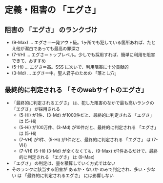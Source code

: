 # 定義・阻害の 「エグさ」

## 阻害の 「エグさ」 のランクづけ

* (9-Max) ... エグさ＝一発アウト級。1ヶ所でも犯している箇所あれば、たとえ他が潔白であっても最高の罪深さ
* (7-VH) ... エグさ＝トップレベル。少しでも採用すれば、簡単に利用を阻害できて、おすすめ
* (5-Hi) ... エグさ＝高。SSS に次いで、利用阻害に十分貢献的
* (3-Md) ... エグさ＝中。聖人君子のための 「落とし穴」

## 最終的に判定される 「そのwebサイトのエグさ」

* 「最終的に判定されるエグさ」 は、犯した阻害のなかで最も高いランクの 「エグさ」 が採用される
  * (5-Hi) が1件、(3-Md) が1000件だと、最終的に判定される 「エグさ」 は (5-Hi)
  * (5-Hi) が100万件、(3-Md) が10件だと、最終的に判定される 「エグさ」 は (5-Hi)
  * (7-VH) が1件、(5-Hi) が1件だと、最終的に判定される 「エグさ」 は (7-VH)
  * (7-VH) (5-Hi) (3-Md) が全くなくても、(9-Max) が1件あるだけで、最終的に判定される 「エグさ」 は (9-Max)
* 「エグさ」 の判定は、量を積算していく方式ではない
* そのランクに該当する阻害が あるか・ないか のみで判定され、多い・少ない は 「最終的に判定されるエグさ」 には影響しない


